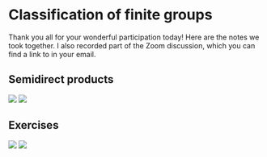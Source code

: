 # Classification of finite groups


Thank you all for your wonderful participation today! Here are the notes we
took together. I also recorded part of the Zoom discussion, which you can find
a link to in your email.

## Semidirect products
![](images/2.jpg)
![](images/3.jpg)
## Exercises
![](images/4.jpg)
![](images/5.jpg)
